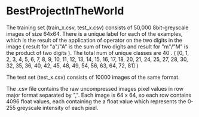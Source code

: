 # BestProjectInTheWorld



The training set (train_x.csv, test_x.csv) consists of 50,000 8bit-greyscale
images of size 64x64. There is a unique label for each of the examples, which
is the result of the application of operator on the two digits in the image (
result for "a"/"A" is the sum of two digits and result for "m"/"M" is the
product of two digits ). The total num of unique classes are 40 . ( [0, 1, 2,
3, 4, 5, 6, 7, 8, 9, 10, 11, 12, 13, 14, 15, 16, 17, 18, 20, 21, 24, 25, 27,
28, 30, 32, 35, 36, 40, 42, 45, 48, 49, 54, 56, 63, 64, 72, 81] )

The test set (test_x.csv) consists of 10000 images of the same format.

The .csv file contains the raw uncompressed images pixel values in row major
format separated by ",". Each image is 64 x 64, so each row contains 4096 float
values, each containing the a float value which represents the 0-255 greyscale
intensity of each pixel.
